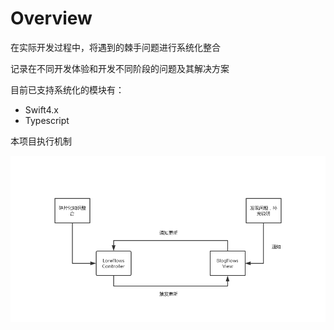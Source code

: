 # Overview

在实际开发过程中，将遇到的棘手问题进行系统化整合

记录在不同开发体验和开发不同阶段的问题及其解决方案

目前已支持系统化的模块有：

- Swift4.x
- Typescript

本项目执行机制

![workFlows](../flows.png)
